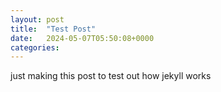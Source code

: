 ```yaml
---
layout: post
title:  "Test Post"
date:   2024-05-07T05:50:08+0000
categories:
---
```


just making this post to test out how jekyll works

